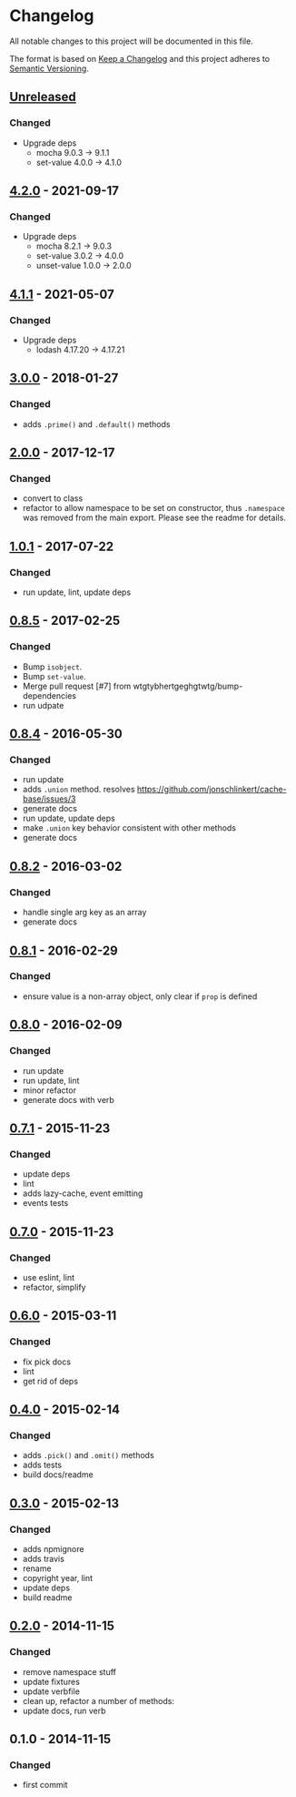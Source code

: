 # Changelog

All notable changes to this project will be documented in this file.

The format is based on [Keep a Changelog](http://keepachangelog.com/en/1.0.0/)
and this project adheres to [Semantic Versioning](http://semver.org/spec/v2.0.0.html).

## [Unreleased]
### Changed
- Upgrade deps
  - mocha      9.0.3  →  9.1.1
  - set-value  4.0.0  →  4.1.0

## [4.2.0] - 2021-09-17
### Changed
- Upgrade deps
  - mocha        8.2.1  →  9.0.3
  - set-value    3.0.2  →  4.0.0
  - unset-value  1.0.0  →  2.0.0

## [4.1.1] - 2021-05-07
### Changed
- Upgrade deps
  - lodash       4.17.20  →  4.17.21

## [3.0.0] - 2018-01-27
### Changed
- adds `.prime()` and `.default()` methods

## [2.0.0] - 2017-12-17
### Changed
- convert to class
- refactor to allow namespace to be set on constructor, thus `.namespace` was removed from the main export. Please see the readme for details.

## [1.0.1] - 2017-07-22
### Changed
- run update, lint, update deps

## [0.8.5] - 2017-02-25
### Changed
- Bump `isobject`.
- Bump `set-value`.
- Merge pull request [#7] from wtgtybhertgeghgtwtg/bump-dependencies
- run udpate

## [0.8.4] - 2016-05-30
### Changed
- run update
- adds `.union` method. resolves https://github.com/jonschlinkert/cache-base/issues/3
- generate docs
- run update, update deps
- make `.union` key behavior consistent with other methods
- generate docs

## [0.8.2] - 2016-03-02
### Changed
- handle single arg key as an array
- generate docs

## [0.8.1] - 2016-02-29
### Changed
- ensure value is a non-array object, only clear if `prop` is defined

## [0.8.0] - 2016-02-09
### Changed
- run update
- run update, lint
- minor refactor
- generate docs with verb

## [0.7.1] - 2015-11-23
### Changed
- update deps
- lint
- adds lazy-cache, event emitting
- events tests

## [0.7.0] - 2015-11-23
### Changed
- use eslint, lint
- refactor, simplify

## [0.6.0] - 2015-03-11
### Changed
- fix pick docs
- lint
- get rid of deps

## [0.4.0] - 2015-02-14
### Changed
- adds `.pick()` and `.omit()` methods
- adds tests
- build docs/readme

## [0.3.0] - 2015-02-13
### Changed
- adds npmignore
- adds travis
- rename
- copyright year, lint
- update deps
- build readme

## [0.2.0] - 2014-11-15
### Changed
- remove namespace stuff
- update fixtures
- update verbfile
- clean up, refactor a number of methods:
- update docs, run verb

## 0.1.0 - 2014-11-15
### Changed
- first commit

[Unreleased]: https://github.com/technicapital/cache-base/compare/v4.2.0...HEAD
[4.2.0]: https://github.com/technicapital/cache-base/compare/v4.1.1...v4.2.0
[4.1.1]: https://github.com/technicapital/cache-base/compare/v3.0.0...v4.1.1
[3.0.0]: https://github.com/technicapital/cache-base/compare/v2.0.0...v3.0.0
[2.0.0]: https://github.com/technicapital/cache-base/compare/v1.0.1...v2.0.0
[1.0.1]: https://github.com/technicapital/cache-base/compare/v0.8.5...v1.0.1
[0.8.5]: https://github.com/technicapital/cache-base/compare/v0.8.4...v0.8.5
[0.8.4]: https://github.com/technicapital/cache-base/compare/v0.8.2...v0.8.4
[0.8.2]: https://github.com/technicapital/cache-base/compare/v0.8.1...v0.8.2
[0.8.1]: https://github.com/technicapital/cache-base/compare/v0.8.0...v0.8.1
[0.8.0]: https://github.com/technicapital/cache-base/compare/v0.7.1...v0.8.0
[0.7.1]: https://github.com/technicapital/cache-base/compare/v0.7.0...v0.7.1
[0.7.0]: https://github.com/technicapital/cache-base/compare/v0.6.0...v0.7.0
[0.6.0]: https://github.com/technicapital/cache-base/compare/v0.4.0...v0.6.0
[0.4.0]: https://github.com/technicapital/cache-base/compare/v0.3.0...v0.4.0
[0.3.0]: https://github.com/technicapital/cache-base/compare/v0.2.0...v0.3.0
[0.2.0]: https://github.com/technicapital/cache-base/compare/v0.1.0...v0.2.0
